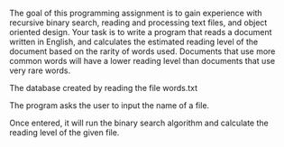 The goal of this programming assignment is to gain experience with recursive binary search, reading and processing text files, and object oriented design. Your task is to write a program that reads a document written in English, and calculates the estimated reading level of the document based on the rarity of words used. Documents that use more common words will have a lower reading level than documents that use very rare words.

The database created by reading the file words.txt

The program asks the user to input the name of a file.

Once entered, it will run the binary search algorithm and calculate the reading level of the given file.
